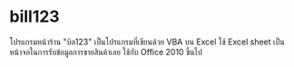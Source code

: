 # bill123
โปรแกรมหน้าร้าน "บิล123" เป็นโปรแกรมที่เขียนด้วย VBA บน Excel ใช้ Excel sheet เป็นหน้าจอในการรับข้อมูลการขายสินค้าเลย 
ใช้กับ Office 2010 ขึ้นไป